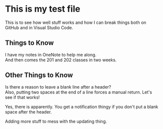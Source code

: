 # This is my test file

This is to see how well stuff works and how I can break things both on GitHub and in Visual Studio Code.

## Things to Know

I have my notes in OneNote to help me along.  
And then comes the 201 and 202 classes in two weeks.  

## Other Things to Know

Is there a reason to leave a blank line after a header?  
Also, putting two spaces at the end of a line forces a manual return. Let's see if that works!

Yes, there is apparently. You get a notification thingy if you don't put a blank space after the header.

Adding more stuff to mess with the updating thing.
